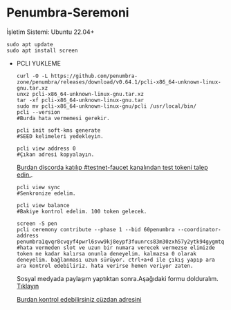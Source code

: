 # Penumbra-Seremoni
İşletim Sistemi: Ubuntu 22.04+

    sudo apt update
    sudo apt install screen
    
  - PCLI YUKLEME
    ```
    curl -O -L https://github.com/penumbra-zone/penumbra/releases/download/v0.64.1/pcli-x86_64-unknown-linux-gnu.tar.xz
    unxz pcli-x86_64-unknown-linux-gnu.tar.xz
    tar -xf pcli-x86_64-unknown-linux-gnu.tar
    sudo mv pcli-x86_64-unknown-linux-gnu/pcli /usr/local/bin/
    pcli --version
    #Burda hata vermemesi gerekir.
    ```
    ```
    pcli init soft-kms generate
    #SEED kelimeleri yedekleyin. 
    ```
       
    ```
    pcli view address 0
    #Çıkan adresi kopyalayın.
    ```
    [Burdan discorda katılıp #testnet-faucet kanalından test tokeni talep edin.](https://discord.gg/hKvkrqa3zC).
    
    ```
    pcli view sync
    #Senkronize edelim.
    ```
    ```
    pcli view balance
    #Bakiye kontrol edelim. 100 token gelecek.
    ```
     ```
    screen -S pen
    pcli ceremony contribute --phase 1 --bid 60penumbra --coordinator-address penumbra1qvqr8cvqyf4pwrl6svw9kj8eypf3fuunrcs83m30zxh57y2ytk94gygmtq5k82cjdq9y3mlaa3fwctwpdjr6fxnwuzrsy4ezm0u2tqpzw0sed82shzcr42sju55en26mavjnw4
    #hata vermeden slot ve uzun bir numara verecek vermezse elimizde token ne kadar kalırsa onunla deneyelim. kalmazsa 0 olarak deneyelim. bağlanması uzun sürüyor. ctrl+a+d ile çıkış yapıp ara ara kontrol edebiliriz. hata verirse hemen veriyor zaten. 
    ```
    Sosyal medyada paylaşım yaptıktan sonra.Aşağıdaki formu dolduralım.
    [Tıklayın](https://form.asana.com/?k=kWyyWPzQMkJoNTmrfAbWaA&d=1206052071402903)
    
    [Burdan kontrol edebilirsiniz cüzdan adresini](https://summoning.penumbra.zone/phase/1)
          
